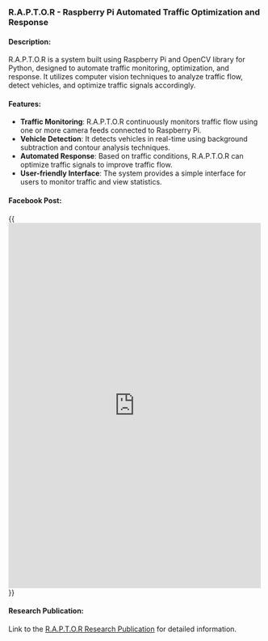 ### R.A.P.T.O.R - Raspberry Pi Automated Traffic Optimization and Response

#### Description:
R.A.P.T.O.R is a system built using Raspberry Pi and OpenCV library for Python, designed to automate traffic monitoring, optimization, and response. It utilizes computer vision techniques to analyze traffic flow, detect vehicles, and optimize traffic signals accordingly.

#### Features:
- **Traffic Monitoring**: R.A.P.T.O.R continuously monitors traffic flow using one or more camera feeds connected to Raspberry Pi.
- **Vehicle Detection**: It detects vehicles in real-time using background subtraction and contour analysis techniques.
- **Automated Response**: Based on traffic conditions, R.A.P.T.O.R can optimize traffic signals to improve traffic flow.
- **User-friendly Interface**: The system provides a simple interface for users to monitor traffic and view statistics.

#### Facebook Post:
{{<iframe src="https://www.facebook.com/plugins/post.php?href=https%3A%2F%2Fwww.facebook.com%2Fphoto.php%3Ffbid%3D931526918770539%26set%3Da.560979689158599%26type%3D3&show_text=true&width=500&is_preview=true" width="500" height="722" style="border:none;overflow:hidden" scrolling="no" frameborder="0" allowfullscreen="true" allow="autoplay; clipboard-write; encrypted-media; picture-in-picture; web-share"></iframe>}}

#### Research Publication:
Link to the [R.A.P.T.O.R Research Publication](https://drive.google.com/file/d/1-j48vZ1sInlDdAZ5-EQw2_BLE_dme0sH/view?pli=1) for detailed information.
